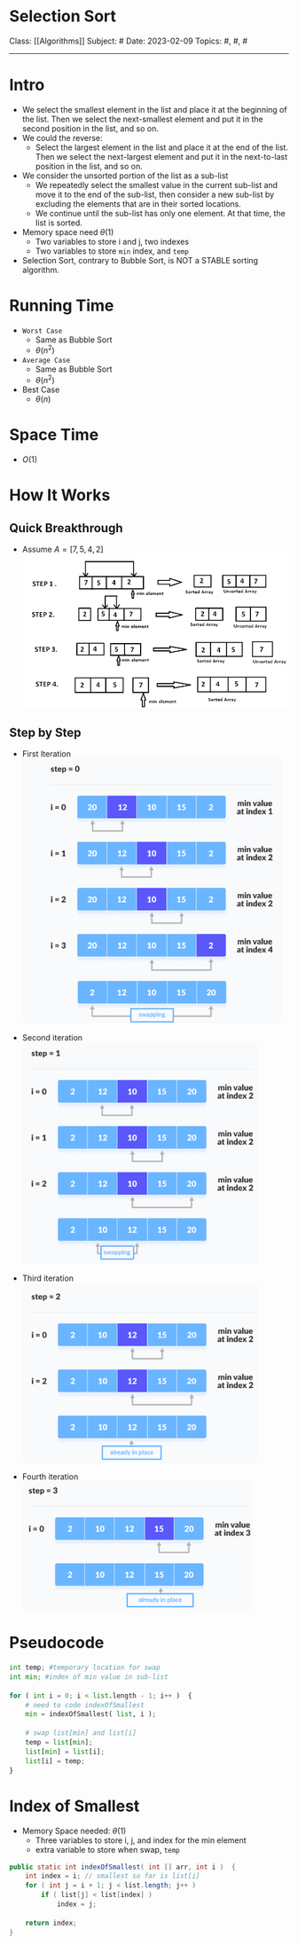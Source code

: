 # Selection Sort
Class: [[Algorithms]]
Subject: #
Date: 2023-02-09
Topics: #, #, # 

---

# Intro 
- We select the smallest element in the list and place it at the beginning of the list. Then we select the next-smallest element and put it in the second position in the list, and so on.
- We could the reverse:
	- Select the largest element in the list and place it at  the end of the list. Then we select the next-largest element and put it in the next-to-last position in the list, and so on.
- We consider the unsorted portion of the list as a sub-list
	- We repeatedly select the smallest value in the  current sub-list and move it to the end of the sub-list, then consider a new sub-list by  excluding the elements that are in their sorted locations.
	- We continue until the sub-list has only one element. At that time, the list is sorted.
- Memory space need $\theta(1)$
	- Two variables to store i and j, two indexes
	- Two variables to store `min` index, and `temp`
- Selection Sort, contrary to Bubble Sort, is NOT a STABLE sorting algorithm.

# Running Time

- `Worst Case`
	- Same as Bubble Sort
	- $\theta(n^2)$
- `Average Case`
	- Same as Bubble Sort
	- $\theta(n^2)$
- Best Case
	- $\theta(n)$

# Space Time
- $O(1)$


# How It Works

## Quick Breakthrough
- Assume $A = [7,5,4,2]$
![](../Assets/20230221032045.png)

## Step by Step
- First Iteration
![](../Assets/20230221032124.png)

- Second iteration
![](../Assets/20230221032144.png)

- Third iteration
![](../Assets/20230221032213.png)

- Fourth iteration
![](../Assets/20230221032227.png)

# Pseudocode

```python
int temp; #temporary location for swap  
int min; #index of min value in sub-list  

for ( int i = 0; i < list.length - 1; i++ )  {  
	# need to code indexOfSmallest  
	min = indexOfSmallest( list, i );  
	
	# swap list[min] and list[i]  
	temp = list[min];  
	list[min] = list[i];  
	list[i] = temp;  
}
```

# Index of Smallest
- Memory Space needed: $\theta(1)$
	- Three variables to store i, j, and index for the min element
	- extra variable to store when swap, `temp`
```java
public static int indexOfSmallest( int [] arr, int i )  {  
	int index = i; // smallest so far is list[i]  
	for ( int j = i + 1; j < list.length; j++ )
		if ( list[j] < list[index] )  
			index = j;  
		  
	return index;  
}
```



